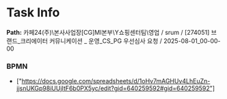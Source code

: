 # Task Info

**Path:** 카페24(주)\본사사업장\[CG]MI본부\Y쇼핑센터팀\영업 / srum / [274051] 브랜드_크리에이터 커뮤니케이션 _ 운영_CS_PG 우선심사 요청 / 2025-08-01_00-00-00

### BPMN
- ["https://docs.google.com/spreadsheets/d/1oHv7mAGHUv4LhEuZn-jjsnUKGp98iUUjItF6b0PX5yc/edit?gid=640259592#gid=640259592"]

